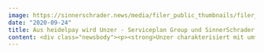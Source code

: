 ```yaml
---
image: https://sinnerschrader.news/media/filer_public_thumbnails/filer_public/86/c4/86c43b4d-e86a-4b9b-b61a-d2bcac7fe3f7/480x288.jpg__480x288_q85_crop_subsampling-2_upscale.jpg
date: "2020-09-24"
title: Aus heidelpay wird Unzer - Serviceplan Group und SinnerSchrader entwickeln ganzheitliche Brand Experience für Markenrelaunch
content: <div class="newsbody"><p><strong>Unzer charakterisiert mit umfassender externer und interner Kommunikation sowie neuer digitaler und visueller Identität die Stärken der schnell wachsenden Payment-Plattform, und schafft eine ganzheitliche Customer Experience von der Kommunikation bis zur Lösung. </strong></p><p><strong>Hamburg, September 2020</strong> — Die Agenturen Serviceplan Group und SinnerSchrader unterstützen die heidelpay Group kommunikativ bei der Transformation zu einer internationalen, modularen Payment-Plattform, die sich in einem Markenrelaunch widerspiegelt. Die datengetriebenen, sicheren und passgenauen Lösungen im Bereich des Zahlungsverkehrs unterstützen Händler beim Wachstum – online, mobil und am Point of Sale. Das neue Erscheinungsbild unterstreicht dabei die strategische Ausrichtung des Unternehmens, alle in den letzten drei Jahren getätigten Akquisitionen und Services unter einem Dach mit einem Lösungsangebot zu bündeln und die Weichen für die Internationalisierung und Skalierung zu stellen. Als heidelpay gegründet, ist das Unternehmen ab sofort mit umfassenden Kommunikationsmaßnahmen, in neuem Unternehmensdesign und neuem Markenauftritt unter dem Namen Unzer am Markt.<br/><br/>Im Mittelpunkt steht das Schaffen einer ganzheitlichen Customer Experience von der Kommunikation bis zur Lösung. Dies umfasst die Schärfung der Markenstrategie und eine darauf aufbauende Kommunikation zum Markenrelaunch durch die Serviceplan Group sowie Strategie und Umsetzung einer neuen Website als Startpunkt des Weges des Kunden zum Produkt durch SinnerSchrader.<br/><br/>Die Entwicklung der begleitenden Markenkampagne und des neuen Markenclaims UNZER -  EUER PAYMENT sowie die Mediaplanung der Kampagne wurden integriert von der Serviceplan Group umgesetzt. Serviceplan Campaign ist als Leadagentur an Bord, die Serviceplan Consulting Group für Schärfung von Marken-Strategie und -Botschaften als Grundlage der Kommunikation sowie Plan.Net für Mediaplanung. Zielgruppe der Markenkampagne, die ab 21. September in Deutschland, Österreich und Luxembourg in Print, Digital und Social Media ausgespielt wird, sind B2B-Kunden aus dem Handel und dem eCommerce-Bereich.<br/><br/>SinnerSchrader verantwortet die Gesamtstrategie, Konzeption, die kreative sowie textliche Gestaltung und Umsetzung der neuen Website von Unzer. Die neue Website ist der zentrale Ausgangspunkt für alle Kommunikations- und Produktmaßnahmen, und wird den Startpunkt für ein automatisiertes Aufschalten (Onboarding) von Händlern bilden, um alle Kunden vollautomatisiert auf die Systeme des Unternehmens zu bringen. Das Ziel war dabei, für Unzer die eigene Produktlandschaft, Services und Angebote einheitlich, integriert und ohne Brüche erlebbar zu machen. Desweiteren ist Sinnerschrader zuständig für die komplette Übertragung der Marke in weitere digitale Medien.<br/><br/>Die Marke Unzer wurde von der Londoner Agentur SomeOne entwickelt.<br/><br/>Claudia Zell, Group Vice President Marketing &amp; Customer Experience bei Unzer, kommentiert die Neupositionierung&#58; „Mit der Zusammenführung unserer Marken in Verbindung mit der internationalen Wachstumsstrategie war klar, dass wir auch eine neue Marke brauchen, die diesen Wandel und die Vision dahinter ausdrückt. Dabei war es besonders wichtig, dass das Branding sowohl unsere Wurzeln als auch unseren Innovationsdrang und die Technik-Affinität verkörpert. In Zusammenarbeit mit unseren Partnern ist uns das mit der neuen Marke Unzer gelungen. Wir werden effizient an der Schnittstelle von Mobilität und Technologie arbeiten und digitale Angebote mit neuartigen Erlebnissen verknüpfen, die unsere Kunden benötigen.”<br/><br/>Vincent Schmidlin, Sprecher und Geschäftsführer der Serviceplan Agenturen&#58; „Eine konsistente und überzeugende Customer Experience von Strategie, über Design, Kommunikation bis Produkterlebnis ist ein entscheidender Wettbewerbsfaktor - insbesondere für eine Dienstleistung und bei einem Markenrelaunch. Alle Beteiligten haben sich intensiv abgestimmt, der Expertise der jeweiligen Mitspieler vertraut und gemeinsam nach vorne gezogen. Das Ergebnis lässt sich sehen&#58; Ein internationaler Champion für partnerschaftliche und verlässliche Zahlungsabwicklungen startet durch.“<br/><br/>"Mit der gelaunchten Webseite haben wir den Grundstein für eine neue Customer Experience gelegt, die dem ständig wachsenden Portfolio von Unzer gewachsen ist. Das in uns gesetzte Vertrauen in agile Arbeitsweisen und kollaborative Prozesse ist nicht selbstverständlich, und für den gemeinsamen Erfolg und Spaß in der Zusammenarbeit verantwortlich,” freut sich Philipp Kafkoulas, Managing Director SinnerSchrader.</p><p><strong>Über Unzer</strong><br/>Unzer ist eine schnell wachsende, innovative und modulare Plattform für den internationalen Zahlungsverkehr. Unternehmen aller Größen und Branchen vertrauen auf die datengetriebenen, sicheren und passgenauen Lösungen für mehr Wachstum - online, mobil oder am Point of Sale. Die einfach integrierbaren Module decken das gesamte Spektrum des Zahlungsmanagements ab&#58; von der Abwicklung verschiedener Zahlungsarten, über automatisierte Analysen von Kundenverhalten und -bedürfnissen bis hin zum ganzheitlichen Risikomanagement. <br/>Unzer wurde im Jahr 2003 als heidelpay gegründet und hat als einer der Pioniere der Branche in den letzten knapp 20 Jahren immer wieder zukunftsweisende Innovationen rund um das Transaktionsmanagement hervorgebracht. Heute arbeiten europaweit über 600 Payment-Experten und Tech-Enthusiasten daran, Händlern zu einem nachhaltigen Wachstum in einem dynamischen Markt zu verhelfen. Seit 2020 ist KKR Mehrheitseigner von Unzer.</p><p><a class="news-backlink" href="/de/"><svg class="svg-ico svg-ico--arrow-left"><use xlink&#58;href="#arrow-down"></use></svg>Zurück zur Presse Übersicht</a></p></div>
---
```


